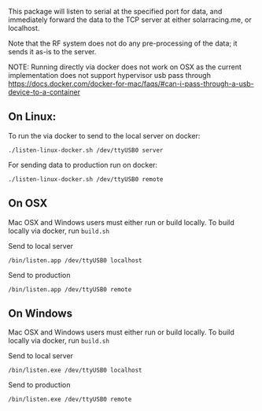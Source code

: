 This package will listen to serial at the specified port for data, and immediately forward
the data to the TCP server at either solarracing.me, or localhost.

Note that the RF system does not do any pre-processing of the data; it sends it as-is to the
server.

NOTE: Running directly via docker does not work on OSX as
the current implementation does not support hypervisor usb pass through
https://docs.docker.com/docker-for-mac/faqs/#can-i-pass-through-a-usb-device-to-a-container

## On Linux:
To run the via docker to send to the local server on docker:
```
./listen-linux-docker.sh /dev/ttyUSB0 server
```

For sending data to production run on docker:
```
./listen-linux-docker.sh /dev/ttyUSB0 remote
```


## On OSX
Mac OSX and Windows users must either run or build locally. To build locally via docker, run `build.sh`

Send to local server
```
/bin/listen.app /dev/ttyUSB0 localhost
```
Send to production
```
/bin/listen.app /dev/ttyUSB0 remote
```

## On Windows
Mac OSX and Windows users must either run or build locally. To build locally via docker, run `build.sh`

Send to local server
```
/bin/listen.exe /dev/ttyUSB0 localhost
```
Send to production
```
/bin/listen.exe /dev/ttyUSB0 remote
```
